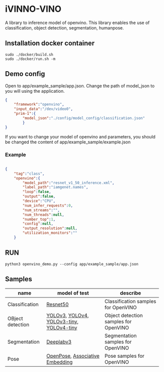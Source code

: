 # iVINNO-VINO
A library to inference model of openvino. This library enables the use of classification, object detection, segmentation, humanpose.


##  Installation docker container  
```shell
sudo ./docker/build.sh
sudo ./docker/run.sh -m
```

## Demo config
Open to app/example_sample/app.json. Change the path of model_json to you will using the application.
```json
{
    "framework":"openvino",
    "input_data":"/dev/video0",
    "prim-1":{
        "model_json":"./config/model_config/classification.json"
        }
}

```
If you want to change your model of openvino and parameters, you should be changed the content of app/example_sample/example.json 

### Example
```json

{  
    "tag":"class",
    "openvino":{
        "model_path":"resnet_v1_50_inference.xml",
        "label_path":"iamgenet.names",
        "loop":false,
        "output":false,
        "device":"CPU",
        "num_infer_requests":0,
        "num_streams":"",
        "num_threads":null,
        "number_top":1,
        "config":null,
        "output_resolution":null,
        "utilization_monitors":""
    }
```
## RUN
``` shell
python3 openvino_demo.py --config app/example_sample/app.json
```

## Samples

name             | model of test                           | describe
-----------------|-----------------------------------------|--------------
Classification   | [Resnet50](https://docs.openvino.ai/latest/omz_models_model_resnet_50_tf.html)                              | Classification samples for OpenVINO
OBject detection | [YOLOv3](https://docs.openvino.ai/latest/omz_models_model_yolo_v3_tf.html), [YOLOv4](https://docs.openvino.ai/latest/omz_models_model_yolo_v4_tf.html), [YOLOv3-tiny](https://docs.openvino.ai/latest/omz_models_model_yolo_v3_tiny_tf.html), [YOLOv4-tiny](https://docs.openvino.ai/latest/omz_models_model_yolo_v4_tiny_tf.html)| Object detection samples for OpenVINO
Segmentation     | [Deeplabv3](https://docs.openvino.ai/latest/omz_models_model_deeplabv3.html)                               | Segmentation samples for OpenVINO
Pose             | [OpenPose](https://docs.openvino.ai/latest/omz_demos_human_pose_estimation_demo_python.html#doxid-omz-demos-human-pose-estimation-demo-python),  [Associative Embedding ](https://docs.openvino.ai/latest/omz_demos_human_pose_estimation_demo_python.html#doxid-omz-demos-human-pose-estimation-demo-python)        | Pose samples for OpenVINO
